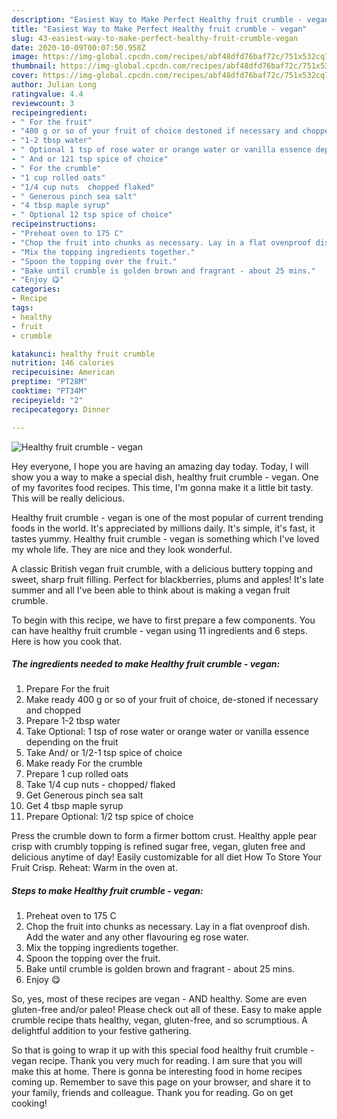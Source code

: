 ```yaml
---
description: "Easiest Way to Make Perfect Healthy fruit crumble - vegan"
title: "Easiest Way to Make Perfect Healthy fruit crumble - vegan"
slug: 43-easiest-way-to-make-perfect-healthy-fruit-crumble-vegan
date: 2020-10-09T00:07:50.958Z
image: https://img-global.cpcdn.com/recipes/abf48dfd76baf72c/751x532cq70/healthy-fruit-crumble-vegan-recipe-main-photo.jpg
thumbnail: https://img-global.cpcdn.com/recipes/abf48dfd76baf72c/751x532cq70/healthy-fruit-crumble-vegan-recipe-main-photo.jpg
cover: https://img-global.cpcdn.com/recipes/abf48dfd76baf72c/751x532cq70/healthy-fruit-crumble-vegan-recipe-main-photo.jpg
author: Julian Long
ratingvalue: 4.4
reviewcount: 3
recipeingredient:
- " For the fruit"
- "400 g or so of your fruit of choice destoned if necessary and chopped"
- "1-2 tbsp water"
- " Optional 1 tsp of rose water or orange water or vanilla essence depending on the fruit"
- " And or 121 tsp spice of choice"
- " For the crumble"
- "1 cup rolled oats"
- "1/4 cup nuts  chopped flaked"
- " Generous pinch sea salt"
- "4 tbsp maple syrup"
- " Optional 12 tsp spice of choice"
recipeinstructions:
- "Preheat oven to 175 C"
- "Chop the fruit into chunks as necessary. Lay in a flat ovenproof dish. Add the water and any other flavouring eg rose water."
- "Mix the topping ingredients together."
- "Spoon the topping over the fruit."
- "Bake until crumble is golden brown and fragrant - about 25 mins."
- "Enjoy 😋"
categories:
- Recipe
tags:
- healthy
- fruit
- crumble

katakunci: healthy fruit crumble 
nutrition: 146 calories
recipecuisine: American
preptime: "PT28M"
cooktime: "PT34M"
recipeyield: "2"
recipecategory: Dinner

---
```



![Healthy fruit crumble - vegan](https://img-global.cpcdn.com/recipes/abf48dfd76baf72c/751x532cq70/healthy-fruit-crumble-vegan-recipe-main-photo.jpg)

Hey everyone, I hope you are having an amazing day today. Today, I will show you a way to make a special dish, healthy fruit crumble - vegan. One of my favorites food recipes. This time, I'm gonna make it a little bit tasty. This will be really delicious.

Healthy fruit crumble - vegan is one of the most popular of current trending foods in the world. It's appreciated by millions daily. It's simple, it's fast, it tastes yummy. Healthy fruit crumble - vegan is something which I've loved my whole life. They are nice and they look wonderful.

A classic British vegan fruit crumble, with a delicious buttery topping and sweet, sharp fruit filling. Perfect for blackberries, plums and apples! It&#39;s late summer and all I&#39;ve been able to think about is making a vegan fruit crumble.


To begin with this recipe, we have to first prepare a few components. You can have healthy fruit crumble - vegan using 11 ingredients and 6 steps. Here is how you cook that.

<!--inarticleads1-->

##### The ingredients needed to make Healthy fruit crumble - vegan:

1. Prepare  For the fruit
1. Make ready 400 g or so of your fruit of choice, de-stoned if necessary and chopped
1. Prepare 1-2 tbsp water
1. Take  Optional: 1 tsp of rose water or orange water or vanilla essence depending on the fruit
1. Take  And/ or 1/2-1 tsp spice of choice
1. Make ready  For the crumble
1. Prepare 1 cup rolled oats
1. Take 1/4 cup nuts - chopped/ flaked
1. Get  Generous pinch sea salt
1. Get 4 tbsp maple syrup
1. Prepare  Optional: 1/2 tsp spice of choice


Press the crumble down to form a firmer bottom crust. Healthy apple pear crisp with crumbly topping is refined sugar free, vegan, gluten free and delicious anytime of day! Easily customizable for all diet How To Store Your Fruit Crisp. Reheat: Warm in the oven at. 

<!--inarticleads2-->

##### Steps to make Healthy fruit crumble - vegan:

1. Preheat oven to 175 C
1. Chop the fruit into chunks as necessary. Lay in a flat ovenproof dish. Add the water and any other flavouring eg rose water.
1. Mix the topping ingredients together.
1. Spoon the topping over the fruit.
1. Bake until crumble is golden brown and fragrant - about 25 mins.
1. Enjoy 😋


So, yes, most of these recipes are vegan - AND healthy. Some are even gluten-free and/or paleo! Please check out all of these. Easy to make apple crumble recipe thats healthy, vegan, gluten-free, and so scrumptious. A delightful addition to your festive gathering. 

So that is going to wrap it up with this special food healthy fruit crumble - vegan recipe. Thank you very much for reading. I am sure that you will make this at home. There is gonna be interesting food in home recipes coming up. Remember to save this page on your browser, and share it to your family, friends and colleague. Thank you for reading. Go on get cooking!
